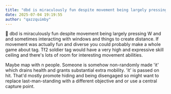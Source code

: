 ```yaml
---
title: "dbd is miraculously fun despite movement being largely pressing W and and sometimes interacting with"
date: 2025-07-04 19:19:55
author: "qazzquimby"
---
```


💭  dbd is miraculously fun despite movement being largely pressing W and and sometimes interacting with windows and things to create distance.
If movement was actually fun and diverse you could probably make a whole game about tag. Tf2 soldier tag would have a very high and expressive skill ceiling and there's lots of room for interesting movement abilities.

Maybe map with n people. Someone is somehow non-randomly made 'it' which drains health and grants substantial extra mobility. 'it' is passed on hit.
That'd mostly promote hiding and being disengaged so might want to replace last-man-standing with a different objective and or use a central capture point.